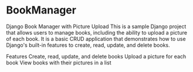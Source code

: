 # BookManager
Django Book Manager with Picture Upload
This is a sample Django project that allows users to manage books, including the ability to upload a picture of each book. It is a basic CRUD application that demonstrates how to use Django's built-in features to create, read, update, and delete books.

Features
Create, read, update, and delete books
Upload a picture for each book
View books with their pictures in a list
